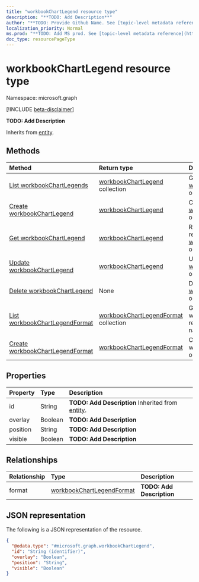 ```yaml
---
title: "workbookChartLegend resource type"
description: "**TODO: Add Description**"
author: "**TODO: Provide Github Name. See [topic-level metadata reference](https://msgo.azurewebsites.net/add/document/guidelines/metadata.html#topic-level-metadata)**"
localization_priority: Normal
ms.prod: "**TODO: Add MS prod. See [topic-level metadata reference](https://msgo.azurewebsites.net/add/document/guidelines/metadata.html#topic-level-metadata)**"
doc_type: resourcePageType
---
```


# workbookChartLegend resource type

Namespace: microsoft.graph

[!INCLUDE [beta-disclaimer](../../includes/beta-disclaimer.md)]

**TODO: Add Description**


Inherits from [entity](../resources/entity.md).

## Methods
|Method|Return type|Description|
|:---|:---|:---|
|[List workbookChartLegends](../api/workbookchartlegend-list.md)|[workbookChartLegend](../resources/workbookchartlegend.md) collection|Get a list of the [workbookChartLegend](../resources/workbookchartlegend.md) objects and their properties.|
|[Create workbookChartLegend](../api/workbookchartlegend-create.md)|[workbookChartLegend](../resources/workbookchartlegend.md)|Create a new [workbookChartLegend](../resources/workbookchartlegend.md) object.|
|[Get workbookChartLegend](../api/workbookchartlegend-get.md)|[workbookChartLegend](../resources/workbookchartlegend.md)|Read the properties and relationships of a [workbookChartLegend](../resources/workbookchartlegend.md) object.|
|[Update workbookChartLegend](../api/workbookchartlegend-update.md)|[workbookChartLegend](../resources/workbookchartlegend.md)|Update the properties of a [workbookChartLegend](../resources/workbookchartlegend.md) object.|
|[Delete workbookChartLegend](../api/workbookchartlegend-delete.md)|None|Deletes a [workbookChartLegend](../resources/workbookchartlegend.md) object.|
|[List workbookChartLegendFormat](../api/workbookchartlegend-list-format.md)|[workbookChartLegendFormat](../resources/workbookchartlegendformat.md) collection|Get the workbookChartLegendFormat resources from the format navigation property.|
|[Create workbookChartLegendFormat](../api/workbookchartlegend-post-format.md)|[workbookChartLegendFormat](../resources/workbookchartlegendformat.md)|Create a new workbookChartLegendFormat object.|

## Properties
|Property|Type|Description|
|:---|:---|:---|
|id|String|**TODO: Add Description** Inherited from [entity](../resources/entity.md).|
|overlay|Boolean|**TODO: Add Description**|
|position|String|**TODO: Add Description**|
|visible|Boolean|**TODO: Add Description**|

## Relationships
|Relationship|Type|Description|
|:---|:---|:---|
|format|[workbookChartLegendFormat](../resources/workbookchartlegendformat.md)|**TODO: Add Description**|

## JSON representation
The following is a JSON representation of the resource.
<!-- {
  "blockType": "resource",
  "keyProperty": "id",
  "@odata.type": "microsoft.graph.workbookChartLegend",
  "baseType": "microsoft.graph.entity",
  "openType": false
}
-->
``` json
{
  "@odata.type": "#microsoft.graph.workbookChartLegend",
  "id": "String (identifier)",
  "overlay": "Boolean",
  "position": "String",
  "visible": "Boolean"
}
```

